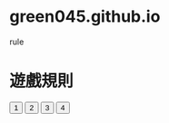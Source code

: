 # green045.github.io
rule
<html>
<head>
<script type="text/javascript">
function show_page1()
{
var xmlhttp;

if (window.XMLHttpRequest)
  {// code for IE7+, Firefox, Chrome, Opera, Safari
  xmlhttp=new XMLHttpRequest();
  }
else
  {// code for IE6, IE5
  xmlhttp=new ActiveXObject("Microsoft.XMLHTTP");
  }
xmlhttp.onreadystatechange=function()
  {
  if (xmlhttp.readyState==4 && xmlhttp.status==200)
    {
    document.getElementById("content").innerHTML=xmlhttp.responseText;
    }
  }
xmlhttp.open("GET","rule_page1.asp",true);
xmlhttp.send();
}
function show_page2()
{
var xmlhttp;

if (window.XMLHttpRequest)
  {// code for IE7+, Firefox, Chrome, Opera, Safari
  xmlhttp=new XMLHttpRequest();
  }
else
  {// code for IE6, IE5
  xmlhttp=new ActiveXObject("Microsoft.XMLHTTP");
  }
xmlhttp.onreadystatechange=function()
  {
  if (xmlhttp.readyState==4 && xmlhttp.status==200)
    {
		/*var hint ="<h1>遊戲規則</h1>"+
			"<p>出牌：當輪到玩家回合，說故事可打出任意張故事卡，但一句話只能打出一張卡</p>"+
			"<p>棄權：當玩家無法接續下去，可喊棄權並抽一張卡，左方玩家接續</p>")
		document.getElementById("content").innerHTML=hint;
		*/
		document.getElementById("content").innerHTML=xmlhttp.responseText;
    }
  }
xmlhttp.open("GET","rule_page2.asp?t=" + Math.random(),true);
xmlhttp.send();
}
function show_page3()
{
var xmlhttp;

if (window.XMLHttpRequest)
  {// code for IE7+, Firefox, Chrome, Opera, Safari
  xmlhttp=new XMLHttpRequest();
  }
else
  {// code for IE6, IE5
  xmlhttp=new ActiveXObject("Microsoft.XMLHTTP");
  }
xmlhttp.onreadystatechange=function()
  {
  if (xmlhttp.readyState==4 && xmlhttp.status==200)
    {
    document.getElementById("content").innerHTML=xmlhttp.responseText;
    }
  }
xmlhttp.open("GET","rule_page3.asp",true);
xmlhttp.send();
}
function show_page4()
{
var xmlhttp;

if (window.XMLHttpRequest)
  {// code for IE7+, Firefox, Chrome, Opera, Safari
  xmlhttp=new XMLHttpRequest();
  }
else
  {// code for IE6, IE5
  xmlhttp=new ActiveXObject("Microsoft.XMLHTTP");
  }
xmlhttp.onreadystatechange=function()
  {
  if (xmlhttp.readyState==4 && xmlhttp.status==200)
    {
    document.getElementById("content").innerHTML=xmlhttp.responseText;
    }
  }
xmlhttp.open("GET","rule_page4.asp",true);
xmlhttp.send();
}
</script>
</head>
<body>

<div id ="content"><h1>遊戲規則</h1></div>

<form action=""> 
<button id ="page1" onclick="show_page1()">1</button>
<button id ="page2" onclick="show_page2()">2</button>
<button id ="page3" onclick="show_page3()">3</button>
<button id ="page4" onclick="show_page4()">4</button>
</form>

</body>
</html>
